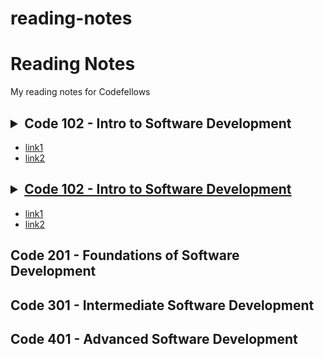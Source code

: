 # reading-notes
# Reading Notes
My reading notes for Codefellows

<!--[Site](https://cfosprof.github.io/reading-notes/)-->

## <details><summary>Code 102 - Intro to Software Development</summary>
* [link1](instagram.com)
* [link2](instagram.com/hobowithanapple)
</details>

## <details><summary>[Code 102 - Intro to Software Development](https://facebook.com)</summary>
* [link1](instagram.com)
* [link2](instagram.com/hobowithanapple)
</details>

## Code 201 - Foundations of Software Development

## Code 301 - Intermediate Software Development

## Code 401 - Advanced Software Development
